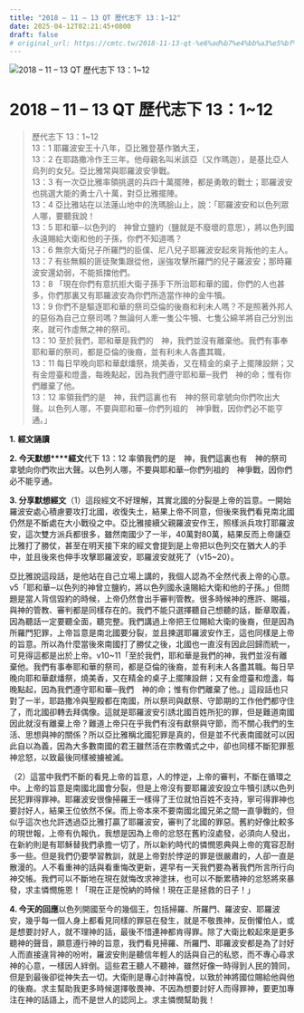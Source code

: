 ```yaml
---
title: "2018 – 11 – 13 QT 歷代志下 13：1~12"
date: 2025-04-12T02:21:45+0800
draft: false
# original_url: https://cmtc.tw/2018-11-13-qt-%e6%ad%b7%e4%bb%a3%e5%bf%97%e4%b8%8b-13%ef%bc%9a112
---
```


![2018 – 11 – 13 QT 歷代志下 13：1~12](/images/qt.jpg   "2018 – 11 – 13 QT 歷代志下 13：1~12")

# 2018 – 11 – 13 QT 歷代志下 13：1~12

> 歷代志下 13：1~12  
> 13：1 耶羅波安王十八年，亞比雅登基作猶大王，  
> 13：2 在耶路撒冷作王三年。他母親名叫米該亞（又作瑪迦），是基比亞人烏列的女兒。亞比雅常與耶羅波安爭戰。  
> 13：3 有一次亞比雅率領挑選的兵四十萬擺陣，都是勇敢的戰士；耶羅波安也挑選大能的勇士八十萬，對亞比雅擺陣。  
> 13：4 亞比雅站在以法蓮山地中的洗瑪臉山上，說：「耶羅波安和以色列眾人哪，要聽我說！  
> 13：5 耶和華─以色列的　神曾立鹽約（鹽就是不廢壞的意思），將以色列國永遠賜給大衛和他的子孫，你們不知道嗎？  
> 13：6 無奈大衛兒子所羅門的臣僕、尼八兒子耶羅波安起來背叛他的主人。  
> 13：7 有些無賴的匪徒聚集跟從他，逞強攻擊所羅門的兒子羅波安；那時羅波安還幼弱，不能抵擋他們。  
> 13：8 「現在你們有意抗拒大衛子孫手下所治耶和華的國，你們的人也甚多，你們那裏又有耶羅波安為你們所造當作神的金牛犢。  
> 13：9 你們不是驅逐耶和華的祭司亞倫的後裔和利未人嗎？不是照著外邦人的惡俗為自己立祭司嗎？無論何人牽一隻公牛犢、七隻公綿羊將自己分別出來，就可作虛無之神的祭司。  
> 13：10 至於我們，耶和華是我們的　神，我們並沒有離棄他。我們有事奉耶和華的祭司，都是亞倫的後裔，並有利未人各盡其職，  
> 13：11 每日早晚向耶和華獻燔祭，燒美香，又在精金的桌子上擺陳設餅；又有金燈臺和燈盞，每晚點起，因為我們遵守耶和華─我們　神的命；惟有你們離棄了他。  
> 13：12 率領我們的是　神，我們這裏也有　神的祭司拿號向你們吹出大聲。以色列人哪，不要與耶和華─你們列祖的　神爭戰，因你們必不能亨通。」

**1.** **經文誦讀**

**2. 今天默想****經文**代下 13：12 率領我們的是　神，我們這裏也有　神的祭司拿號向你們吹出大聲。以色列人哪，不要與耶和華─你們列祖的　神爭戰，因你們必不能亨通。

**3. 分享默想經文**（1）這段經文不好理解，其實北國的分裂是上帝的旨意。一開始羅波安處心積慮要攻打北國，收復失土，結果上帝不同意，但後來我們看見南北國仍然是不斷處在大小戰役之中。亞比雅接續父親羅波安作王，照樣派兵攻打耶羅波安，這次雙方派兵都很多，雖然南國少了一半，40萬對80萬，結果反而上帝讓亞比雅打了勝仗，甚至在明天接下來的經文會提到是上帝把以色列交在猶大人的手中，並且後來也伸手攻擊耶羅波安，耶羅波安就死了（v15~20）。

亞比雅說這段話，是他站在自己立場上講的，我個人認為不全然代表上帝的心意。v5「耶和華─以色列的神曾立鹽約，將以色列國永遠賜給大衛和他的子孫。」但問題是當人背信毀約的時候，上帝仍然會出手審判管教。很多時候神的應許、賜福，與神的管教、審判都是同樣存在的。我們不能只選擇聽自己想聽的話，斷章取義，因為聽話一定要聽全面，聽完整。我們講過上帝把王位賜給大衛的後裔，但是因為所羅門犯罪，上帝旨意是南北國要分裂，並且揀選耶羅波安作王，這也同樣是上帝的旨意。所以為什麼當後來南國打了勝仗之後，北國也一直沒有因此回歸而統一，可見得這都是出於上帝。v10~11「至於我們，耶和華是我們的神，我們並沒有離棄他。我們有事奉耶和華的祭司，都是亞倫的後裔，並有利未人各盡其職。每日早晚向耶和華獻燔祭，燒美香，又在精金的桌子上擺陳設餅；又有金燈臺和燈盞，每晚點起，因為我們遵守耶和華─我們　神的命；惟有你們離棄了他。」這段話也只對了一半，耶路撒冷與聖殿都在南國，所以祭司與獻祭、守節期的工作他們都守住了，而北國卻轉去拜偶像。這就是耶羅波安引誘北國百姓所犯的罪，但是難道南國因此就沒有離棄上帝？難道上帝只在乎我們有沒有獻祭與守節，而不關心我們的生活、思想與神的關係？所以亞比雅稱北國犯罪是真的，但是並不代表南國就可以因此自以為義，因為大多數南國的君王雖然活在宗教儀式之中，卻也同樣不斷犯罪惹神忿怒，以致最後同樣被擄被滅。

（2）這當中我們不斷的看見上帝的旨意，人的悖逆，上帝的審判，不斷在循環之中。上帝的旨意是南國北國會分裂，但是上帝沒有要耶羅波安設立牛犢引誘以色列民犯罪得罪神。耶羅波安很像掃羅王一樣得了王位就怕百姓不支持，寧可得罪神也要討好人，結果王位依然不保。而上帝本來不要南國北國兄弟之間一直爭戰的，但似乎這次也允許透過亞比雅打贏了耶羅波安，審判了北國的罪惡。舊約好像比較多的現世報，上帝有仇報仇，我想是因為上帝的忿怒在舊約沒處發，必須向人發出，在新約則是有耶穌替我們承擔一切了，所以新約時代的憐憫恩典與上帝的寬容忍耐多一些。但是我們仍要學習教訓，就是上帝對於悖逆的罪是很嚴肅的，人卻一直是散漫的。人不看重神的話與看重悔改更新，遲早有一天我們要為著我們所言所行向神交帳。我們可以不斷地在現在就悔改求神塗抹，也可以不斷累積神的忿怒將來暴發，求主憐憫施恩！「現在正是悅納的時候！現在正是拯救的日子！」

**4. 今天的回應**以色列開國至今的幾個王，包括掃羅、所羅門、羅波安、耶羅波安，幾乎每一個人身上都看見同樣的罪惡在發生，就是不敬畏神，反倒懼怕人，或是想要討好人，就不理神的話，最後不惜連神都肯得罪。除了大衛比較起來是更多聽神的聲音，願意遵行神的旨意，我們看見掃羅、所羅門、耶羅波安都是為了討好人而直接違背神的吩咐，羅波安則是聽信年輕人的話與自己的私慾，而不專心尋求神的心意，一樣因人絆倒。這些君王聽人不聽神，雖然好像一時得到人民的贊同，但是到最後卻從神失去一切。大衛則是專心討神喜悅，以致於神將國位賜給他與他的後裔。求主幫助我更多時候選擇敬畏神、不因為想要討好人而得罪神，要更加專注在神的話語上，而不是世人的認同上。求主憐憫幫助我！